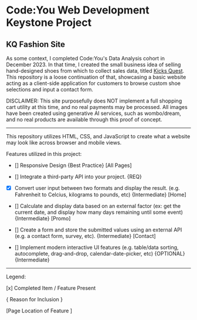 # Code:You Web Development Keystone Project

## KQ Fashion Site

As some context, I completed Code:You's Data Analysis cohort in December 2023. In that time, I created the small business idea of selling hand-designed shoes from which to collect sales data, titled [Kicks Quest](https://github.com/JodieMullins/KicksQuest). 
This repository is a loose continuation of that, showcasing a basic website acting as a client-side application for customers to browse custom shoe selections and input a contact form. 

DISCLAIMER: This site purposefully does NOT implement a full shopping cart utility at this time, and no real payments may be processed. All images have been created using generative AI services, such as wombo/dream, and no real products are available through this proof of concept.

------------------------------------------------------------------------------------

This repository utilizes HTML, CSS, and JavaScript to create what a website may look like across browser and mobile views. 

Features utilized in this project: 

- [] Responsive Design {Best Practice} [All Pages]

- [] Integrate a third-party API into your project. {REQ}

- [x] Convert user input between two formats and display the result. (e.g. Fahrenheit to Celcius, kilograms to pounds, etc) {Intermediate} [Home]

- [] Calculate and display data based on an external factor (ex: get the current date, and display how many days remaining until some event) {Intermediate} [Promo]

- [] Create a form and store the submitted values using an external API (e.g. a contact form, survey, etc). {Intermediate} [Contact]

- [] Implement modern interactive UI features (e.g. table/data sorting, autocomplete, drag-and-drop, calendar-date-picker, etc) {OPTIONAL} {Intermediate} 

-----------------------

Legend: 

[x] Completed Item / Feature Present

{ Reason for Inclusion }

[Page Location of Feature ]
